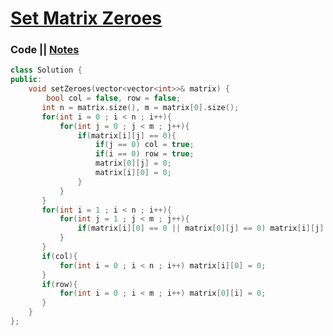 # [Set Matrix Zeroes](https://leetcode.com/problems/set-matrix-zeroes/)

### Code || [Notes](https://drive.google.com/file/d/11m9R4jLyGg9s_h5E6jn57O55Qu3icclf/view?usp=sharing)
``` .cpp
class Solution {
public:
    void setZeroes(vector<vector<int>>& matrix) {
        bool col = false, row = false;
       int n = matrix.size(), m = matrix[0].size();
       for(int i = 0 ; i < n ; i++){
           for(int j = 0 ; j < m ; j++){
               if(matrix[i][j] == 0){
                   if(j == 0) col = true;
                   if(i == 0) row = true;    
                   matrix[0][j] = 0;
                   matrix[i][0] = 0;
               }
           }
       }
       for(int i = 1 ; i < n ; i++){
           for(int j = 1 ; j < m ; j++){
               if(matrix[i][0] == 0 || matrix[0][j] == 0) matrix[i][j] = 0;
           }
       }
       if(col){
           for(int i = 0 ; i < n ; i++) matrix[i][0] = 0;
       }
       if(row){
           for(int i = 0 ; i < m ; i++) matrix[0][i] = 0;
       }
    }
};
```
